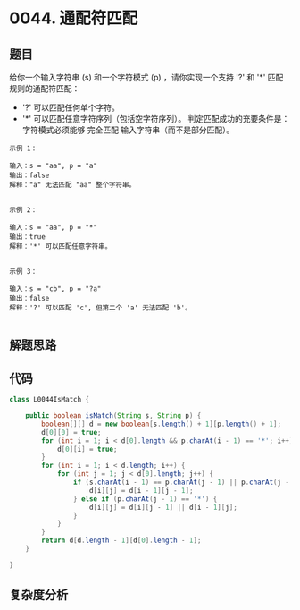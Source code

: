 # 0044. 通配符匹配

## 题目
给你一个输入字符串 (s) 和一个字符模式 (p) ，请你实现一个支持 '?' 和 '*' 匹配规则的通配符匹配：
- '?' 可以匹配任何单个字符。
- '*' 可以匹配任意字符序列（包括空字符序列）。
判定匹配成功的充要条件是：字符模式必须能够 完全匹配 输入字符串（而不是部分匹配）。



```
示例 1：

输入：s = "aa", p = "a"
输出：false
解释："a" 无法匹配 "aa" 整个字符串。


示例 2：

输入：s = "aa", p = "*"
输出：true
解释：'*' 可以匹配任意字符串。


示例 3：

输入：s = "cb", p = "?a"
输出：false
解释：'?' 可以匹配 'c', 但第二个 'a' 无法匹配 'b'。


```

## 解题思路



## 代码
```java
class L0044IsMatch {

    public boolean isMatch(String s, String p) {
        boolean[][] d = new boolean[s.length() + 1][p.length() + 1];
        d[0][0] = true;
        for (int i = 1; i < d[0].length && p.charAt(i - 1) == '*'; i++) {
            d[0][i] = true;
        }
        for (int i = 1; i < d.length; i++) {
            for (int j = 1; j < d[0].length; j++) {
                if (s.charAt(i - 1) == p.charAt(j - 1) || p.charAt(j - 1) == '?') {
                    d[i][j] = d[i - 1][j - 1];
                } else if (p.charAt(j - 1) == '*') {
                    d[i][j] = d[i][j - 1] || d[i - 1][j];
                }
            }
        }
        return d[d.length - 1][d[0].length - 1];
    }

}
```

## 复杂度分析

